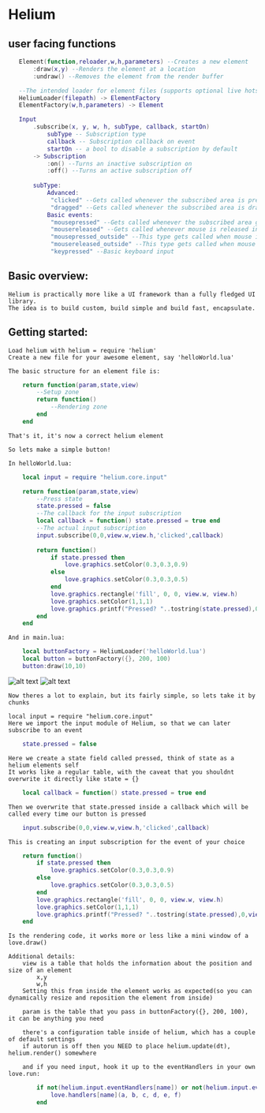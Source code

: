 # Helium
 ## user facing functions
 ```lua
    Element(function,reloader,w,h,parameters) --Creates a new element
        :draw(x,y) --Renders the element at a location
        :undraw() --Removes the element from the render buffer

    --The intended loader for element files (supports optional live hotswapping)
    HeliumLoader(filepath) -> ElementFactory
    ElementFactory(w,h,parameters) -> Element

    Input
        .subscribe(x, y, w, h, subType, callback, startOn)
            subType -- Subscription type
            callback -- Subscription callback on event
            startOn -- a bool to disable a subscription by default
        -> Subscription
            :on() --Turns an inactive subscription on
            :off() --Turns an active subscription off
        
        subType:
            Advanced:
             "clicked" --Gets called whenever the subscribed area is pressed, with an optional return callback
             "dragged" --Gets called whenever the subscribed area is dragged, with an optional 'finish' callback
            Basic events:
             "mousepressed" --Gets called whenever the subscribed area gets pressed
             "mousereleased" --Gets called whenever mouse is released in the subscription area
             "mousepressed_outside" --This type gets called when mouse is pressed outside the subscription area
             "mousereleased_outside" --This type gets called when mouse is released outside the sub area
             "keypressed" --Basic keyboard input
```

## Basic overview:
    Helium is practically more like a UI framework than a fully fledged UI library. 
    The idea is to build custom, build simple and build fast, encapsulate.

## Getting started:
    Load helium with helium = require 'helium'
    Create a new file for your awesome element, say 'helloWorld.lua'

	The basic structure for an element file is:

```lua
	return function(param,state,view)
		--Setup zone
		return function()
			--Rendering zone
		end
	end
```

	That's it, it's now a correct helium element

	So lets make a simple button!

	In helloWorld.lua:
```lua
	local input = require "helium.core.input" 

	return function(param,state,view)
		--Press state
		state.pressed = false
		--The callback for the input subscription
		local callback = function() state.pressed = true end
		--The actual input subscription 
		input.subscribe(0,0,view.w,view.h,'clicked',callback)
		
		return function()
			if state.pressed then
				love.graphics.setColor(0.3,0.3,0.9)
			else
				love.graphics.setColor(0.3,0.3,0.5)
			end
			love.graphics.rectangle('fill', 0, 0, view.w, view.h)
			love.graphics.setColor(1,1,1)
			love.graphics.printf("Pressed? "..tostring(state.pressed),0,view.h/2-5,view.w,'center')
		end
	end
```
	And in main.lua:
```lua
	local buttonFactory = HeliumLoader('helloWorld.lua')
	local button = buttonFactory({}, 200, 100)
	button:draw(10,10)
```
![alt text](https://i.imgur.com/polli7q.jpg "Before")
![alt text](https://i.imgur.com/VGql2He.jpg "After")
	
	

	Now theres a lot to explain, but its fairly simple, so lets take it by chunks

	local input = require "helium.core.input" 
	Here we import the input module of Helium, so that we can later subscribe to an event


```lua
	state.pressed = false
```
	Here we create a state field called pressed, think of state as a helium elements self 
	It works like a regular table, with the caveat that you shouldnt overwrite it directly like state = {}


```lua	
	local callback = function() state.pressed = true end
```
	Then we overwrite that state.pressed inside a callback which will be called every time our button is pressed


```lua
	input.subscribe(0,0,view.w,view.h,'clicked',callback)
```
	This is creating an input subscription for the event of your choice


```lua
	return function()
		if state.pressed then
			love.graphics.setColor(0.3,0.3,0.9)
		else
			love.graphics.setColor(0.3,0.3,0.5)
		end
		love.graphics.rectangle('fill', 0, 0, view.w, view.h)
		love.graphics.setColor(1,1,1)
		love.graphics.printf("Pressed? "..tostring(state.pressed),0,view.h/2-5,view.w,'center')
	end
```
	Is the rendering code, it works more or less like a mini window of a love.draw()

	Additional details: 
		view is a table that holds the information about the position and size of an element
			x,y
			w,h
		Setting this from inside the element works as expected(so you can dynamically resize and reposition the element from inside)

		param is the table that you pass in buttonFactory({}, 200, 100), it can be anything you need

		there's a configuration table inside of helium, which has a couple of default settings
		if autorun is off then you NEED to place helium.update(dt), helium.render() somewhere

		and if you need input, hook it up to the eventHandlers in your own love.run:
```lua
		if not(helium.input.eventHandlers[name]) or not(helium.input.eventHandlers[name](a, b, c, d, e, f)) then
			love.handlers[name](a, b, c, d, e, f)
		end
```